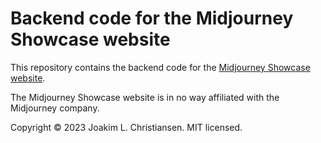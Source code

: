 
# Backend code for the Midjourney Showcase website

This repository contains the backend code for the [Midjourney Showcase website](https://mj-showcase.jlc.yt).

The Midjourney Showcase website is in no way affiliated with the Midjourney company.

Copyright ©️ 2023 Joakim L. Christiansen. MIT licensed.
